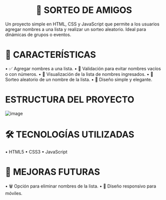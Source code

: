 <h1 align="center"> 🎉 SORTEO DE AMIGOS </h1>

Un proyecto simple en HTML, CSS y JavaScript que permite a los usuarios agregar nombres a una lista y realizar un sorteo aleatorio. Ideal para dinámicas de grupos o eventos.

<h1> 🚀 CARACTERÍSTICAS </h1>

•	✅ Agregar nombres a una lista.
•	🚫 Validación para evitar nombres vacíos o con números.
•	📜 Visualización de la lista de nombres ingresados.
•	🎲 Sorteo aleatorio de un nombre de la lista.
•	🎨 Diseño simple y elegante.

<h1> ESTRUCTURA DEL PROYECTO </h1>

![image](https://github.com/user-attachments/assets/4c1bd72d-cd04-4495-ac14-943d9bc657b6)


<h1> 🛠 TECNOLOGÍAS UTILIZADAS </h1>

•	HTML5
•	CSS3
•	JavaScript

<h1> 📌 MEJORAS FUTURAS </h1>

•	🗑 Opción para eliminar nombres de la lista.
•	📱 Diseño responsivo para móviles.

